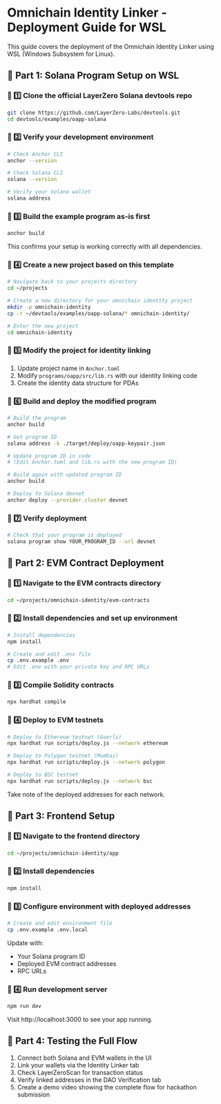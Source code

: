 # Omnichain Identity Linker - Deployment Guide for WSL

This guide covers the deployment of the Omnichain Identity Linker using WSL (Windows Subsystem for Linux).

## 🔧 Part 1: Solana Program Setup on WSL

### 📌 1️⃣ Clone the official LayerZero Solana devtools repo

```bash
git clone https://github.com/LayerZero-Labs/devtools.git
cd devtools/examples/oapp-solana
```

### 📌 2️⃣ Verify your development environment

```bash
# Check Anchor CLI
anchor --version

# Check Solana CLI
solana --version

# Verify your Solana wallet
solana address
```

### 📌 3️⃣ Build the example program as-is first

```bash
anchor build
```

This confirms your setup is working correctly with all dependencies.

### 📌 4️⃣ Create a new project based on this template

```bash
# Navigate back to your projects directory
cd ~/projects

# Create a new directory for your omnichain identity project
mkdir -p omnichain-identity
cp -r ~/devtools/examples/oapp-solana/* omnichain-identity/

# Enter the new project
cd omnichain-identity
```

### 📌 5️⃣ Modify the project for identity linking

1. Update project name in `Anchor.toml`
2. Modify `programs/oapp/src/lib.rs` with our identity linking code
3. Create the identity data structure for PDAs

### 📌 6️⃣ Build and deploy the modified program

```bash
# Build the program
anchor build

# Get program ID
solana address -k ./target/deploy/oapp-keypair.json

# Update program ID in code
# (Edit Anchor.toml and lib.rs with the new program ID)

# Build again with updated program ID
anchor build

# Deploy to Solana devnet
anchor deploy --provider.cluster devnet
```

### 📌 7️⃣ Verify deployment

```bash
# Check that your program is deployed
solana program show YOUR_PROGRAM_ID --url devnet
```

## 🔧 Part 2: EVM Contract Deployment

### 📌 1️⃣ Navigate to the EVM contracts directory

```bash
cd ~/projects/omnichain-identity/evm-contracts
```

### 📌 2️⃣ Install dependencies and set up environment

```bash
# Install dependencies
npm install

# Create and edit .env file
cp .env.example .env
# Edit .env with your private key and RPC URLs
```

### 📌 3️⃣ Compile Solidity contracts

```bash
npx hardhat compile
```

### 📌 4️⃣ Deploy to EVM testnets

```bash
# Deploy to Ethereum testnet (Goerli)
npx hardhat run scripts/deploy.js --network ethereum

# Deploy to Polygon testnet (Mumbai)
npx hardhat run scripts/deploy.js --network polygon

# Deploy to BSC testnet
npx hardhat run scripts/deploy.js --network bsc
```

Take note of the deployed addresses for each network.

## 🔧 Part 3: Frontend Setup

### 📌 1️⃣ Navigate to the frontend directory

```bash
cd ~/projects/omnichain-identity/app
```

### 📌 2️⃣ Install dependencies

```bash
npm install
```

### 📌 3️⃣ Configure environment with deployed addresses

```bash
# Create and edit environment file
cp .env.example .env.local
```

Update with:
- Your Solana program ID
- Deployed EVM contract addresses
- RPC URLs

### 📌 4️⃣ Run development server

```bash
npm run dev
```

Visit http://localhost:3000 to see your app running.

## 🧪 Part 4: Testing the Full Flow

1. Connect both Solana and EVM wallets in the UI
2. Link your wallets via the Identity Linker tab
3. Check LayerZeroScan for transaction status
4. Verify linked addresses in the DAO Verification tab
5. Create a demo video showing the complete flow for hackathon submission
